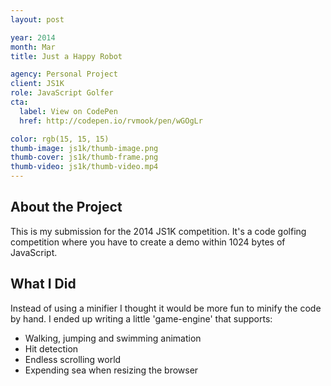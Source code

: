 ```yaml
---
layout: post

year: 2014
month: Mar
title: Just a Happy Robot

agency: Personal Project
client: JS1K
role: JavaScript Golfer
cta:
  label: View on CodePen
  href: http://codepen.io/rvmook/pen/wGOgLr

color: rgb(15, 15, 15)
thumb-image: js1k/thumb-image.png
thumb-cover: js1k/thumb-frame.png
thumb-video: js1k/thumb-video.mp4
---
```


About the Project
-----------------
This is my submission for the 2014 JS1K competition. It's a code golfing competition where you have to create a demo within 1024 bytes of JavaScript.

What I Did
----------
Instead of using a minifier I thought it would be more fun to minify the code by hand. I ended up writing a little 'game-engine' that supports:

- Walking, jumping and swimming animation
- Hit detection
- Endless scrolling world
- Expending sea when resizing the browser